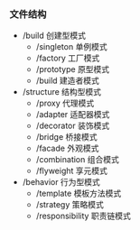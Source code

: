 ### 文件结构
- /build 创建型模式
  - /singleton 单例模式
  - /factory 工厂模式
  - /prototype 原型模式
  - /build 建造者模式
- /structure 结构型模式
  - /proxy 代理模式
  - /adapter 适配器模式
  - /decorator 装饰模式
  - /bridge 桥接模式
  - /facade 外观模式
  - /combination 组合模式
  - /flyweight 享元模式
- /behavior 行为型模式
  - /template 模板方法模式
  - /strategy 策略模式
  - /responsibility 职责链模式